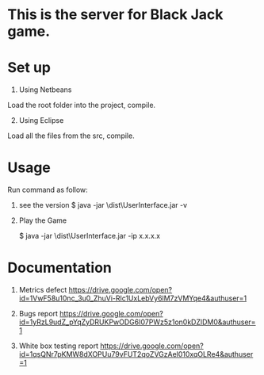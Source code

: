# This is the server for Black Jack game.

Set up
============

1. Using Netbeans

Load the root folder into the project, compile.

2. Using Eclipse

Load all the files from the src, compile. 

  
Usage
============

Run command as follow:

1. see the version
  $ java -jar \dist\UserInterface.jar -v 
  
2. Play the Game

	$ java -jar \dist\UserInterface.jar -ip x.x.x.x 
  
Documentation
=============

1. Metrics defect
   https://drive.google.com/open?id=1VwF58u10nc_3u0_ZhuVi-Rlc1UxLebVy6lM7zVMYqe4&authuser=1

2. Bugs report
   https://drive.google.com/open?id=1yRzL9udZ_pYqZyDRUKPwODG6I07PWz5z1on0kDZlDM0&authuser=1
   
3. White box testing report
   https://drive.google.com/open?id=1qsQNr7pKMW8dXOPUu79vFUT2qoZVGzAel010xqOLRe4&authuser=1
